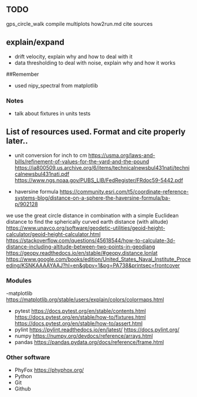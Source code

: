 
## TODO
gps_circle_walk
compile multiplots
how2run.md
cite sources

## explain/expand
- drift velocity, explain why and how to deal with it
- data thresholding to deal with noise, explain why and how it works


##Remember
- used nipy_spectral from matplotlib

### Notes
- talk about fixtures in units tests






## List of resources used. Format and cite properly later..
- unit conversion for inch to cm
https://usma.org/laws-and-bills/refinement-of-values-for-the-yard-and-the-pound
https://ia800509.us.archive.org/6/items/technicalnewsbul431nati/technicalnewsbul431nati.pdf
https://www.ngs.noaa.gov/PUBS_LIB/FedRegister/FRdoc59-5442.pdf

- haversine formula
https://community.esri.com/t5/coordinate-reference-systems-blog/distance-on-a-sphere-the-haversine-formula/ba-p/902128

we use the great circle distance in combination with a simple Euclidean distance to find the spherically curved earth distance (with alitude)
https://www.unavco.org/software/geodetic-utilities/geoid-height-calculator/geoid-height-calculator.html
https://stackoverflow.com/questions/45618544/how-to-calculate-3d-distance-including-altitude-between-two-points-in-geodjang
https://geopy.readthedocs.io/en/stable/#geopy.distance.lonlat
https://www.google.com/books/edition/United_States_Naval_Institute_Proceeding/KSNKAAAAYAAJ?hl=en&gbpv=1&pg=PA738&printsec=frontcover



### Modules
-matplotlib
https://matplotlib.org/stable/users/explain/colors/colormaps.html
- pytest
https://docs.pytest.org/en/stable/contents.html
https://docs.pytest.org/en/stable/how-to/fixtures.html
https://docs.pytest.org/en/stable/how-to/assert.html
- pylint
https://pylint.readthedocs.io/en/latest/
https://docs.pylint.org/
- numpy
https://numpy.org/devdocs/reference/arrays.html
- pandas
https://pandas.pydata.org/docs/reference/frame.html

### Other software
- PhyFox
https://phyphox.org/
- Python
- Git
- Github

